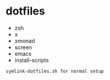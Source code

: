 dotfiles
========

- zsh
- x
- xmonad
- screen
- emacs
- install-scripts

```
symlink-dotfiles.sh for normal setup
```
